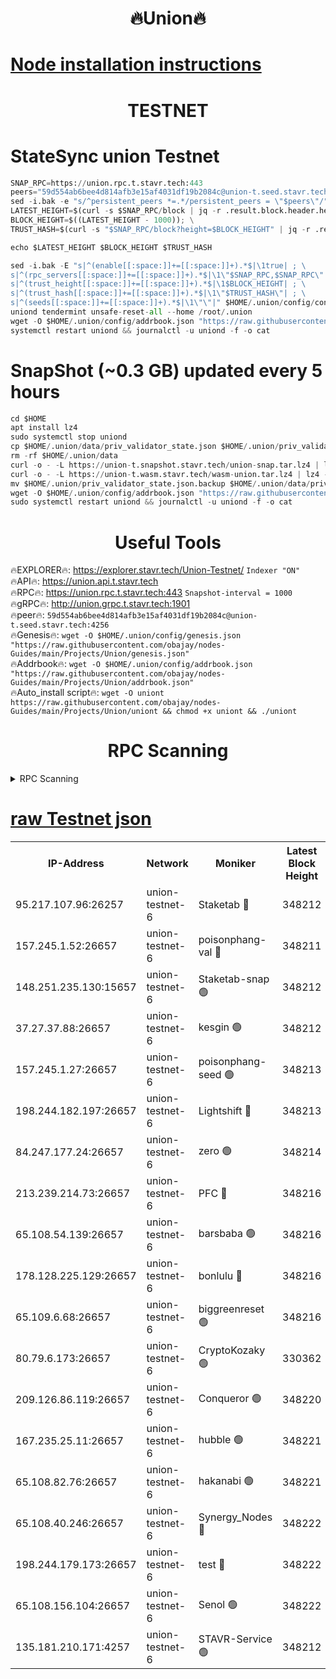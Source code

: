 <h1 align="center"> 🔥Union🔥</h1>

[Node installation instructions](https://github.com/obajay/nodes-Guides/tree/main/Projects/Union)
=

<h1 align="center"> TESTNET</h1>

# StateSync union Testnet
```python
SNAP_RPC=https://union.rpc.t.stavr.tech:443
peers="59d554ab6bee4d814afb3e15af4031df19b2084c@union-t.seed.stavr.tech:4256"
sed -i.bak -e "s/^persistent_peers *=.*/persistent_peers = \"$peers\"/" $HOME/.union/config/config.toml
LATEST_HEIGHT=$(curl -s $SNAP_RPC/block | jq -r .result.block.header.height); \
BLOCK_HEIGHT=$((LATEST_HEIGHT - 1000)); \
TRUST_HASH=$(curl -s "$SNAP_RPC/block?height=$BLOCK_HEIGHT" | jq -r .result.block_id.hash)

echo $LATEST_HEIGHT $BLOCK_HEIGHT $TRUST_HASH

sed -i.bak -E "s|^(enable[[:space:]]+=[[:space:]]+).*$|\1true| ; \
s|^(rpc_servers[[:space:]]+=[[:space:]]+).*$|\1\"$SNAP_RPC,$SNAP_RPC\"| ; \
s|^(trust_height[[:space:]]+=[[:space:]]+).*$|\1$BLOCK_HEIGHT| ; \
s|^(trust_hash[[:space:]]+=[[:space:]]+).*$|\1\"$TRUST_HASH\"| ; \
s|^(seeds[[:space:]]+=[[:space:]]+).*$|\1\"\"|" $HOME/.union/config/config.toml
uniond tendermint unsafe-reset-all --home /root/.union
wget -O $HOME/.union/config/addrbook.json "https://raw.githubusercontent.com/obajay/nodes-Guides/main/Projects/Union/addrbook.json"
systemctl restart uniond && journalctl -u uniond -f -o cat
```
# SnapShot (~0.3 GB) updated every 5 hours
```python
cd $HOME
apt install lz4
sudo systemctl stop uniond
cp $HOME/.union/data/priv_validator_state.json $HOME/.union/priv_validator_state.json.backup
rm -rf $HOME/.union/data
curl -o - -L https://union-t.snapshot.stavr.tech/union-snap.tar.lz4 | lz4 -c -d - | tar -x -C $HOME/.union --strip-components 2
curl -o - -L https://union-t.wasm.stavr.tech/wasm-union.tar.lz4 | lz4 -c -d - | tar -x -C $HOME/.union --strip-components 2
mv $HOME/.union/priv_validator_state.json.backup $HOME/.union/data/priv_validator_state.json
wget -O $HOME/.union/config/addrbook.json "https://raw.githubusercontent.com/obajay/nodes-Guides/main/Projects/Union/addrbook.json"
sudo systemctl restart uniond && journalctl -u uniond -f -o cat
```
 <h1 align="center"> Useful Tools</h1>
 
🔥EXPLORER🔥: https://explorer.stavr.tech/Union-Testnet/        `Indexer "ON"` \
🔥API🔥:      https://union.api.t.stavr.tech \
🔥RPC🔥:      https://union.rpc.t.stavr.tech:443              `Snapshot-interval = 1000` \
🔥gRPC🔥:     http://union.grpc.t.stavr.tech:1901 \
🔥peer🔥:     `59d554ab6bee4d814afb3e15af4031df19b2084c@union-t.seed.stavr.tech:4256` \
🔥Genesis🔥:     `wget -O $HOME/.union/config/genesis.json "https://raw.githubusercontent.com/obajay/nodes-Guides/main/Projects/Union/genesis.json"` \
🔥Addrbook🔥: ```wget -O $HOME/.union/config/addrbook.json "https://raw.githubusercontent.com/obajay/nodes-Guides/main/Projects/Union/addrbook.json"``` \
🔥Auto_install script🔥:  `wget -O uniont https://raw.githubusercontent.com/obajay/nodes-Guides/main/Projects/Union/uniont && chmod +x uniont && ./uniont`

<h1 align="center"> RPC Scanning</h1>

<details>
<summary>RPC Scanning</summary>

<h2 align="center"> We scan nodes in real time every 4 hours. And we provide the final result of RPC endpoints.
We cannot influence the operation of these nodes in any way. </h2>


```python
If Voting Power is higher than 0 --> then the Node is a validator of the network and may be subject to attack and be a potential threat to the chain.
```
```python
We marked such validators with a red symbol
```

</details>

[raw Testnet json](https://rpc-check.uniont.stavr.tech/uniont/rpc-uniont-result.json)
=



<table><tr><th>IP-Address</th><th>Network</th><th>Moniker</th><th>Latest Block Height</th><th>Earliest Block Height</th><th>Catching Up</th><th>Tx Index</th><th>Voting Power</th><th>Scan Time</th></tr><tr><td>95.217.107.96:26257</td><td>union-testnet-6</td><td>Staketab 🔴</td><td>348212</td><td>1</td><td>False</td><td>on</td><td>1000002</td><td>2024-03-08T01:55:17.400973616UTC</td></tr><tr><td>157.245.1.52:26657</td><td>union-testnet-6</td><td>poisonphang-val 🔴</td><td>348211</td><td>1</td><td>False</td><td>on</td><td>1000000</td><td>2024-03-08T01:55:18.006726321UTC</td></tr><tr><td>148.251.235.130:15657</td><td>union-testnet-6</td><td>Staketab-snap 🟢</td><td>348212</td><td>1</td><td>False</td><td>on</td><td>0</td><td>2024-03-08T01:55:18.542500462UTC</td></tr><tr><td>37.27.37.88:26657</td><td>union-testnet-6</td><td>kesgin 🟢</td><td>348212</td><td>1</td><td>False</td><td>on</td><td>0</td><td>2024-03-08T01:55:18.837142994UTC</td></tr><tr><td>157.245.1.27:26657</td><td>union-testnet-6</td><td>poisonphang-seed 🟢</td><td>348213</td><td>1</td><td>False</td><td>on</td><td>0</td><td>2024-03-08T01:55:23.893010830UTC</td></tr><tr><td>198.244.182.197:26657</td><td>union-testnet-6</td><td>Lightshift 🔴</td><td>348213</td><td>1</td><td>False</td><td>on</td><td>1000000</td><td>2024-03-08T01:55:26.197956041UTC</td></tr><tr><td>84.247.177.24:26657</td><td>union-testnet-6</td><td>zero 🟢</td><td>348214</td><td>1</td><td>False</td><td>on</td><td>0</td><td>2024-03-08T01:55:35.057546624UTC</td></tr><tr><td>213.239.214.73:26657</td><td>union-testnet-6</td><td>PFC 🔴</td><td>348216</td><td>1</td><td>False</td><td>on</td><td>1000001</td><td>2024-03-08T01:55:39.355566055UTC</td></tr><tr><td>65.108.54.139:26657</td><td>union-testnet-6</td><td>barsbaba 🟢</td><td>348216</td><td>1</td><td>False</td><td>on</td><td>0</td><td>2024-03-08T01:55:39.675335752UTC</td></tr><tr><td>178.128.225.129:26657</td><td>union-testnet-6</td><td>bonlulu 🔴</td><td>348216</td><td>1</td><td>False</td><td>on</td><td>1000000</td><td>2024-03-08T01:55:40.302670355UTC</td></tr><tr><td>65.109.6.68:26657</td><td>union-testnet-6</td><td>biggreenreset 🟢</td><td>348216</td><td>1</td><td>False</td><td>on</td><td>0</td><td>2024-03-08T01:55:42.665224033UTC</td></tr><tr><td>80.79.6.173:26657</td><td>union-testnet-6</td><td>CryptoKozaky 🟢</td><td>330362</td><td>1</td><td>False</td><td>on</td><td>0</td><td>2024-03-08T01:55:45.158177581UTC</td></tr><tr><td>209.126.86.119:26657</td><td>union-testnet-6</td><td>Conqueror 🟢</td><td>348220</td><td>1</td><td>False</td><td>on</td><td>0</td><td>2024-03-08T01:56:04.149251644UTC</td></tr><tr><td>167.235.25.11:26657</td><td>union-testnet-6</td><td>hubble 🟢</td><td>348221</td><td>1</td><td>False</td><td>on</td><td>0</td><td>2024-03-08T01:56:10.505753087UTC</td></tr><tr><td>65.108.82.76:26657</td><td>union-testnet-6</td><td>hakanabi 🟢</td><td>348221</td><td>1</td><td>False</td><td>on</td><td>0</td><td>2024-03-08T01:56:10.808284804UTC</td></tr><tr><td>65.108.40.246:26657</td><td>union-testnet-6</td><td>Synergy_Nodes 🔴</td><td>348222</td><td>1</td><td>False</td><td>on</td><td>1000001</td><td>2024-03-08T01:56:17.254487832UTC</td></tr><tr><td>198.244.179.173:26657</td><td>union-testnet-6</td><td>test 🔴</td><td>348222</td><td>1</td><td>False</td><td>on</td><td>1</td><td>2024-03-08T01:56:19.562518899UTC</td></tr><tr><td>65.108.156.104:26657</td><td>union-testnet-6</td><td>Senol 🟢</td><td>348222</td><td>1</td><td>False</td><td>on</td><td>0</td><td>2024-03-08T01:56:20.209545537UTC</td></tr><tr><td>135.181.210.171:4257</td><td>union-testnet-6</td><td>STAVR-Service 🟢</td><td>348212</td><td>346001</td><td>False</td><td>on</td><td>0</td><td>2024-03-08T01:55:18.313312808UTC</td></tr></table>
